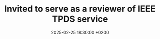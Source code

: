 ---
title: >-
    Invited to serve as a reviewer of IEEE TPDS 
    <span class="badge badge-pill badge-info">service</span>
date: 2025-02-25 18:30:00 +0200
---